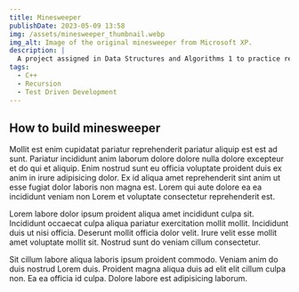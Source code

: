 ```yaml
---
title: Minesweeper
publishDate: 2023-05-09 13:58
img: /assets/minesweeper_thumbnail.webp
img_alt: Image of the original minesweeper from Microsoft XP.
description: |
  A project assigned in Data Structures and Algorithms 1 to practice recursive algorithms.
tags:
  - C++
  - Recursion
  - Test Driven Development
---
```


## How to build minesweeper

Mollit est enim cupidatat pariatur reprehenderit pariatur aliquip est est ad sunt. Pariatur incididunt anim laborum dolore dolore nulla dolore excepteur et do qui et aliquip. Enim nostrud sunt eu officia voluptate proident duis ex anim in irure adipisicing dolor. Ex id aliqua amet reprehenderit sint anim ut esse fugiat dolor laboris non magna est. Lorem qui aute dolore ea ea incididunt veniam non Lorem et voluptate consectetur reprehenderit est.

Lorem labore dolor ipsum proident aliqua amet incididunt culpa sit. Incididunt occaecat culpa aliqua pariatur exercitation mollit mollit. Incididunt duis ut nisi officia. Deserunt mollit officia dolor velit. Irure velit esse mollit amet voluptate mollit sit. Nostrud sunt do veniam cillum consectetur.

Sit cillum labore aliqua laboris ipsum proident commodo. Veniam anim do duis nostrud Lorem duis. Proident magna aliqua duis ad elit elit cillum culpa non. Ea ea officia id culpa. Dolore labore est adipisicing laborum.
